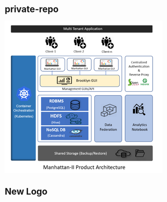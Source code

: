 # private-repo


![test](https://github.com/anshuman199/private-repo/blob/master/images/architecture-of-manhattan.png?raw=true)

# New Logo
